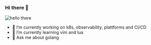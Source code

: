 ### Hi there 👋

![hello there](https://media.giphy.com/media/3ornk57KwDXf81rjWM/giphy.gif)

- 🔭 I’m currently working on k8s, observability, plattforms and CI/CD 
- 🌱 I’m currently learning vim and lua
- 💬 Ask me about golang
